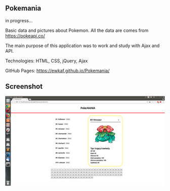 ## Pokemania
 
in progress...

Basic data and pictures  about Pokemon.
All the data are comes from https://pokeapi.co/

The main purpose of this application was to work and study with Ajax and API.

Technologies: HTML, CSS, jQuery, Ajax

GitHub Pages: https://ewkaf.github.io/Pokemania/

## Screenshot
![Example screenshot](screenshot.png)